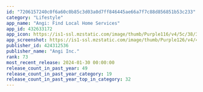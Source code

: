 ```yaml
---
id: "7206157240c0f6a60c0b85c3d03a0d7ff846445ae66a7f7c88d856851b53c233"
category: "Lifestyle"
app_name: "Angi: Find Local Home Services"
app_id: 432633172
app_icon: https://is1-ssl.mzstatic.com/image/thumb/Purple116/v4/5c/38/39/5c383913-9bdc-dd27-2e55-6e787898728b/AppIcon-0-0-1x_U007emarketing-0-7-0-85-220.png/1024x1024bb.png
app_screenshot: https://is1-ssl.mzstatic.com/image/thumb/Purple126/v4/47/89/d8/4789d8f7-7956-fe5d-a3e0-3323ae144099/f73b45df-9d70-43c7-8bc3-2084ea86632a_Angi_Inc._Angi_iOS_6.5_US_Screenshot_Resizing_230515_01.png/1284x2778bb.png
publisher_id: 424312536
publisher_name: "Angi Inc."
rank: 73
most_recent_release: 2024-01-30 00:00:00
release_count_in_past_year: 49
release_count_in_past_year_category: 19
release_count_in_past_year_top_in_category: 32
---
```

